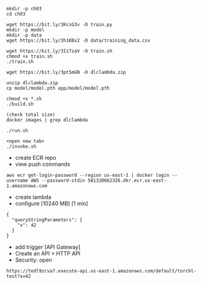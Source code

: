 ```
mkdir -p ch03
cd ch03
```

```
wget https://bit.ly/3KcsG3v -O train.py
mkdir -p model
mkdir -p data
wget https://bit.ly/3h1KBx2 -O data/training_data.csv
```

```
wget https://bit.ly/3Iz7zaV -O train.sh
chmod +x train.sh
./train.sh
```

```
wget https://bit.ly/3pt5mGN -O dlclambda.zip

unzip dlclambda.zip
cp model/model.pth app/model/model.pth

chmod +x *.sh
./build.sh

(check total size)
docker images | grep dlclambda

./run.sh

<open new tab>
./invoke.sh
```

- create ECR repo
- view push commands

```
aws ecr get-login-password --region us-east-1 | docker login --username AWS --password-stdin 581320662326.dkr.ecr.us-east-1.amazonaws.com
```

- create lambda
- configure [10240 MB] [1 min]

```
{
  "queryStringParameters": {
    "x": 42
  }
}
```

- add trigger [API Gateway]
- Create an API > HTTP API
- Security: open

```
https://tedl9zcva7.execute-api.us-east-1.amazonaws.com/default/torchl-test?x=42
```